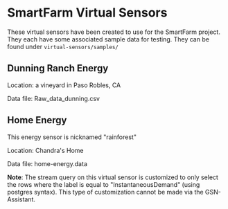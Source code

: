 # SmartFarm Virtual Sensors

These virtual sensors have been created to use for the SmartFarm project. They each have some associated sample data for testing.
They can be found under `virtual-sensors/samples/`

## Dunning Ranch Energy

Location: a vineyard in Paso Robles, CA

Data file: Raw_data_dunning.csv

## Home Energy
This energy sensor is nicknamed "rainforest"

Location: Chandra's Home

Data file: home-energy.data

**Note**: The stream query on this virtual sensor is customized to only select the rows where the label is equal to
"InstantaneousDemand" (using postgres syntax). This type of customization cannot be made via the GSN-Assistant.

